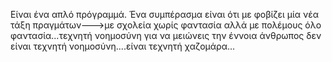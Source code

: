 Είναι ένα απλό πρόγραμμά. Ένα συμπέρασμα είναι ότι με φοβίζει μία νέα τάξη πραγμάτων--->με σχολεία χωρίς φαντασία αλλά με πολέμους όλο φαντασία...τεχνητή νοημοσύνη για να μειώνεις την έννοια άνθρωπος δεν είναι τεχνητή νοημοσύνη....είναι τεχνητή χαζομάρα...
